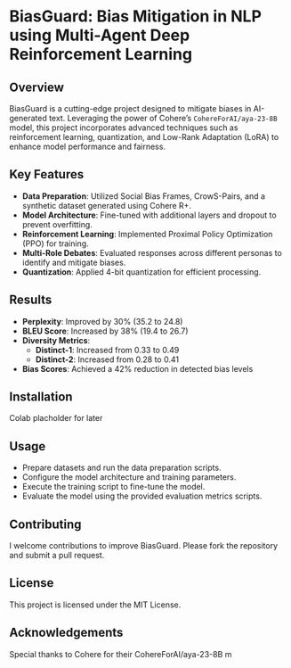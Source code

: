 # BiasGuard: Bias Mitigation in NLP using Multi-Agent Deep Reinforcement Learning

## Overview
BiasGuard is a cutting-edge project designed to mitigate biases in AI-generated text. Leveraging the power of Cohere’s `CohereForAI/aya-23-8B` model, this project incorporates advanced techniques such as reinforcement learning, quantization, and Low-Rank Adaptation (LoRA) to enhance model performance and fairness.

## Key Features
- **Data Preparation**: Utilized Social Bias Frames, CrowS-Pairs, and a synthetic dataset generated using Cohere R+.
- **Model Architecture**: Fine-tuned with additional layers and dropout to prevent overfitting.
- **Reinforcement Learning**: Implemented Proximal Policy Optimization (PPO) for training.
- **Multi-Role Debates**: Evaluated responses across different personas to identify and mitigate biases.
- **Quantization**: Applied 4-bit quantization for efficient processing.

## Results
- **Perplexity**: Improved by 30% (35.2 to 24.8)
- **BLEU Score**: Increased by 38% (19.4 to 26.7)
- **Diversity Metrics**: 
  - **Distinct-1**: Increased from 0.33 to 0.49
  - **Distinct-2**: Increased from 0.28 to 0.41
- **Bias Scores**: Achieved a 42% reduction in detected bias levels

## Installation
Colab placholder for later

## Usage

- Prepare datasets and run the data preparation scripts.
- Configure the model architecture and training parameters.
- Execute the training script to fine-tune the model.
- Evaluate the model using the provided evaluation metrics scripts.

## Contributing
I welcome contributions to improve BiasGuard. Please fork the repository and submit a pull request.

## License
This project is licensed under the MIT License.

## Acknowledgements
Special thanks to Cohere for their CohereForAI/aya-23-8B m
